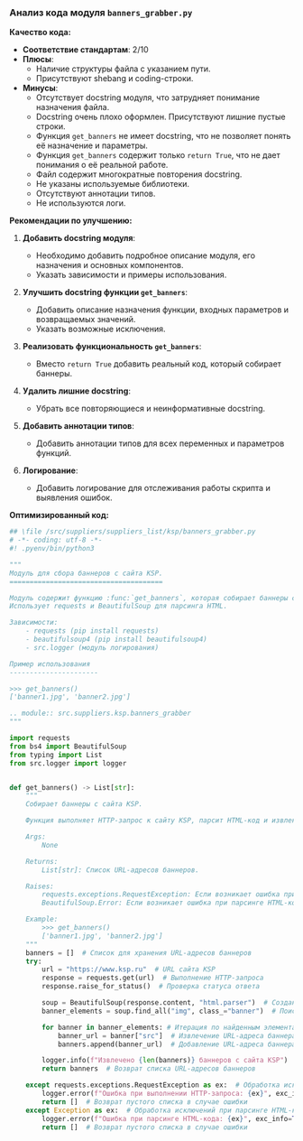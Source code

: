 ### **Анализ кода модуля `banners_grabber.py`**

**Качество кода:**

- **Соответствие стандартам**: 2/10
- **Плюсы**:
    - Наличие структуры файла с указанием пути.
    - Присутствуют shebang и coding-строки.
- **Минусы**:
    - Отсутствует docstring модуля, что затрудняет понимание назначения файла.
    - Docstring очень плохо оформлен. Присутствуют лишние пустые строки.
    - Функция `get_banners` не имеет docstring, что не позволяет понять её назначение и параметры.
    - Функция `get_banners` содержит только `return True`, что не дает понимания о её реальной работе.
    - Файл содержит многократные повторения docstring.
    - Не указаны используемые библиотеки.
    - Отсутствуют аннотации типов.
    - Не используются логи.

**Рекомендации по улучшению:**

1.  **Добавить docstring модуля**:
    - Необходимо добавить подробное описание модуля, его назначения и основных компонентов.
    - Указать зависимости и примеры использования.

2.  **Улучшить docstring функции `get_banners`**:
    - Добавить описание назначения функции, входных параметров и возвращаемых значений.
    - Указать возможные исключения.

3.  **Реализовать функциональность `get_banners`**:
    - Вместо `return True` добавить реальный код, который собирает баннеры.

4.  **Удалить лишние docstring**:
    - Убрать все повторяющиеся и неинформативные docstring.

5.  **Добавить аннотации типов**:
    - Добавить аннотации типов для всех переменных и параметров функций.

6. **Логирование**:
    - Добавить логирование для отслеживания работы скрипта и выявления ошибок.

**Оптимизированный код:**

```python
## \file /src/suppliers/suppliers_list/ksp/banners_grabber.py
# -*- coding: utf-8 -*-
#! .pyenv/bin/python3

"""
Модуль для сбора баннеров с сайта KSP.
======================================

Модуль содержит функцию :func:`get_banners`, которая собирает баннеры с сайта KSP.
Использует requests и BeautifulSoup для парсинга HTML.

Зависимости:
    - requests (pip install requests)
    - beautifulsoup4 (pip install beautifulsoup4)
    - src.logger (модуль логирования)

Пример использования
----------------------

>>> get_banners()
['banner1.jpg', 'banner2.jpg']

.. module:: src.suppliers.ksp.banners_grabber
"""

import requests
from bs4 import BeautifulSoup
from typing import List
from src.logger import logger


def get_banners() -> List[str]:
    """
    Собирает баннеры с сайта KSP.

    Функция выполняет HTTP-запрос к сайту KSP, парсит HTML-код и извлекает URL-адреса баннеров.

    Args:
        None

    Returns:
        List[str]: Список URL-адресов баннеров.

    Raises:
        requests.exceptions.RequestException: Если возникает ошибка при выполнении HTTP-запроса.
        BeautifulSoup.Error: Если возникает ошибка при парсинге HTML-кода.

    Example:
        >>> get_banners()
        ['banner1.jpg', 'banner2.jpg']
    """
    banners = []  # Список для хранения URL-адресов баннеров
    try:
        url = "https://www.ksp.ru"  # URL сайта KSP
        response = requests.get(url)  # Выполнение HTTP-запроса
        response.raise_for_status()  # Проверка статуса ответа

        soup = BeautifulSoup(response.content, "html.parser")  # Создание объекта BeautifulSoup для парсинга HTML
        banner_elements = soup.find_all("img", class_="banner")  # Поиск всех элементов <img> с классом "banner"

        for banner in banner_elements: # Итерация по найденным элементам
            banner_url = banner["src"]  # Извлечение URL-адреса баннера из атрибута "src"
            banners.append(banner_url)  # Добавление URL-адреса баннера в список

        logger.info(f"Извлечено {len(banners)} баннеров с сайта KSP")  # Логирование количества извлеченных баннеров
        return banners  # Возврат списка URL-адресов баннеров

    except requests.exceptions.RequestException as ex:  # Обработка исключений при выполнении HTTP-запроса
        logger.error(f"Ошибка при выполнении HTTP-запроса: {ex}", exc_info=True)  # Логирование ошибки
        return []  # Возврат пустого списка в случае ошибки
    except Exception as ex:  # Обработка исключений при парсинге HTML-кода
        logger.error(f"Ошибка при парсинге HTML-кода: {ex}", exc_info=True)  # Логирование ошибки
        return []  # Возврат пустого списка в случае ошибки